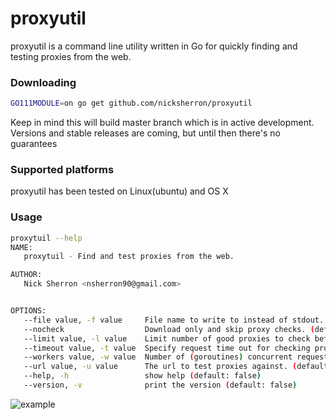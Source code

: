 proxyutil
===
proxyutil is a command line utility written in Go for quickly finding and testing proxies from the web.


### Downloading

```bash
GO111MODULE=on go get github.com/nicksherron/proxyutil
```
Keep in mind this will build master branch which is in active development. 
Versions and stable releases are coming, but until then there's no guarantees

### Supported platforms
  proxyutil has been tested on Linux(ubuntu) and OS X

### Usage
```bash
proxytuil --help
NAME:
   proxytuil - Find and test proxies from the web.

AUTHOR:
   Nick Sherron <nsherron90@gmail.com>


OPTIONS:
   --file value, -f value     File name to write to instead of stdout.
   --nocheck                  Download only and skip proxy checks. (default: false)
   --limit value, -l value    Limit number of good proxies to check before completing. (default: 0)
   --timeout value, -t value  Specify request time out for checking proxies. (default: 15s)
   --workers value, -w value  Number of (goroutines) concurrent requests to make for checking proxies. (default: 20)
   --url value, -u value      The url to test proxies against. (default: "https://httpbin.org/ip")
   --help, -h                 show help (default: false)
   --version, -v              print the version (default: false)

```
![example](https://github.com/nicksherron/proxyutil/blob/master/example.gif?raw=true)
